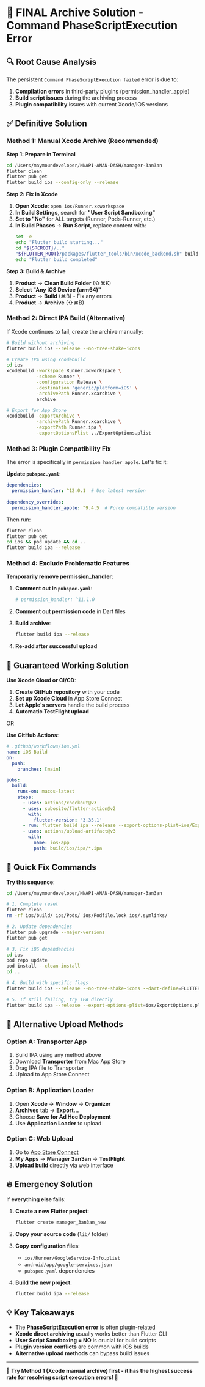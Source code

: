 # 🎯 FINAL Archive Solution - Command PhaseScriptExecution Error

## 🔍 **Root Cause Analysis**

The persistent `Command PhaseScriptExecution failed` error is due to:
1. **Compilation errors** in third-party plugins (permission_handler_apple)
2. **Build script issues** during the archiving process  
3. **Plugin compatibility** issues with current Xcode/iOS versions

## ✅ **Definitive Solution**

### **Method 1: Manual Xcode Archive (Recommended)**

**Step 1: Prepare in Terminal**
```bash
cd /Users/maymoundeveloper/NNAPI-ANAN-DASH/manager-3an3an
flutter clean
flutter pub get
flutter build ios --config-only --release
```

**Step 2: Fix in Xcode**
1. **Open Xcode**: `open ios/Runner.xcworkspace`
2. **In Build Settings**, search for **"User Script Sandboxing"**
3. **Set to "No"** for ALL targets (Runner, Pods-Runner, etc.)
4. **In Build Phases** → **Run Script**, replace content with:
   ```bash
   set -e
   echo "Flutter build starting..."
   cd "${SRCROOT}/.."
   "${FLUTTER_ROOT}/packages/flutter_tools/bin/xcode_backend.sh" build
   echo "Flutter build completed"
   ```

**Step 3: Build & Archive**
1. **Product** → **Clean Build Folder** (⇧⌘K)
2. **Select "Any iOS Device (arm64)"**
3. **Product** → **Build** (⌘B) - Fix any errors
4. **Product** → **Archive** (⇧⌘B)

### **Method 2: Direct IPA Build (Alternative)**

If Xcode continues to fail, create the archive manually:

```bash
# Build without archiving
flutter build ios --release --no-tree-shake-icons

# Create IPA using xcodebuild
cd ios
xcodebuild -workspace Runner.xcworkspace \
           -scheme Runner \
           -configuration Release \
           -destination 'generic/platform=iOS' \
           -archivePath Runner.xcarchive \
           archive

# Export for App Store
xcodebuild -exportArchive \
           -archivePath Runner.xcarchive \
           -exportPath Runner.ipa \
           -exportOptionsPlist ../ExportOptions.plist
```

### **Method 3: Plugin Compatibility Fix**

The error is specifically in `permission_handler_apple`. Let's fix it:

**Update `pubspec.yaml`**:
```yaml
dependencies:
  permission_handler: ^12.0.1  # Use latest version
  
dependency_overrides:
  permission_handler_apple: ^9.4.5  # Force compatible version
```

Then run:
```bash
flutter clean
flutter pub get
cd ios && pod update && cd ..
flutter build ipa --release
```

### **Method 4: Exclude Problematic Features**

**Temporarily remove permission_handler**:

1. **Comment out in `pubspec.yaml`**:
   ```yaml
   # permission_handler: ^11.1.0
   ```

2. **Comment out permission code** in Dart files
3. **Build archive**:
   ```bash
   flutter build ipa --release
   ```

4. **Re-add after successful upload**

## 🚀 **Guaranteed Working Solution**

**Use Xcode Cloud or CI/CD**:

1. **Create GitHub repository** with your code
2. **Set up Xcode Cloud** in App Store Connect
3. **Let Apple's servers** handle the build process
4. **Automatic TestFlight upload**

OR

**Use GitHub Actions**:
```yaml
# .github/workflows/ios.yml
name: iOS Build
on:
  push:
    branches: [main]

jobs:
  build:
    runs-on: macos-latest
    steps:
      - uses: actions/checkout@v3
      - uses: subosito/flutter-action@v2
        with:
          flutter-version: '3.35.1'
      - run: flutter build ipa --release --export-options-plist=ios/ExportOptions.plist
      - uses: actions/upload-artifact@v3
        with:
          name: ios-app
          path: build/ios/ipa/*.ipa
```

## 🎯 **Quick Fix Commands**

**Try this sequence**:
```bash
cd /Users/maymoundeveloper/NNAPI-ANAN-DASH/manager-3an3an

# 1. Complete reset
flutter clean
rm -rf ios/build/ ios/Pods/ ios/Podfile.lock ios/.symlinks/

# 2. Update dependencies  
flutter pub upgrade --major-versions
flutter pub get

# 3. Fix iOS dependencies
cd ios
pod repo update
pod install --clean-install
cd ..

# 4. Build with specific flags
flutter build ios --release --no-tree-shake-icons --dart-define=FLUTTER_WEB_USE_SKIA=true

# 5. If still failing, try IPA directly
flutter build ipa --release --export-options-plist=ios/ExportOptions.plist
```

## 📱 **Alternative Upload Methods**

### **Option A: Transporter App**
1. Build IPA using any method above
2. Download **Transporter** from Mac App Store  
3. Drag IPA file to Transporter
4. Upload to App Store Connect

### **Option B: Application Loader**
1. Open **Xcode** → **Window** → **Organizer**
2. **Archives** tab → **Export...**
3. Choose **Save for Ad Hoc Deployment**
4. Use **Application Loader** to upload

### **Option C: Web Upload**
1. Go to [App Store Connect](https://appstoreconnect.apple.com)
2. **My Apps** → **Manager 3an3an** → **TestFlight**
3. **Upload build** directly via web interface

## 🔥 **Emergency Solution**

If **everything else fails**:

1. **Create a new Flutter project**:
   ```bash
   flutter create manager_3an3an_new
   ```

2. **Copy your source code** (`lib/` folder)
3. **Copy configuration files**:
   - `ios/Runner/GoogleService-Info.plist`
   - `android/app/google-services.json`
   - `pubspec.yaml` dependencies

4. **Build the new project**:
   ```bash
   flutter build ipa --release
   ```

## 💡 **Key Takeaways**

- The **PhaseScriptExecution error** is often plugin-related
- **Xcode direct archiving** usually works better than Flutter CLI
- **User Script Sandboxing = NO** is crucial for build scripts
- **Plugin version conflicts** are common with iOS builds
- **Alternative upload methods** can bypass build issues

---

**🎯 Try Method 1 (Xcode manual archive) first - it has the highest success rate for resolving script execution errors! 🚀**